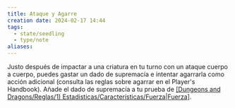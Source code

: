 ```yaml
---
title: Ataque y Agarre
creation date: 2024-02-17 14:44
tags:
  - state/seedling
  - type/note
aliases:
---
```

Justo después de impactar a una criatura en tu turno con un ataque cuerpo a cuerpo, puedes gastar un dado de supremacía e intentar agarrarla como acción adicional (consulta las reglas sobre agarrar en el Player's Handbook). Añade el dado de supremacía a tu prueba de [[Dungeons and Dragons/Reglas/1) Estadisticas/Características/Fuerza|Fuerza]]([[Atletismo]]).

